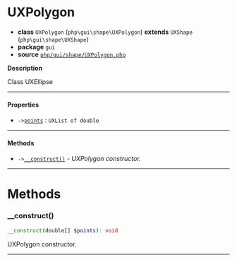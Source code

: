 # UXPolygon

- **class** `UXPolygon` (`php\gui\shape\UXPolygon`) **extends** `UXShape` (`php\gui\shape\UXShape`)
- **package** `gui`
- **source** [`php/gui/shape/UXPolygon.php`](./src/main/resources/JPHP-INF/sdk/php/gui/shape/UXPolygon.php)

**Description**

Class UXEllipse

---

#### Properties

- `->`[`points`](#prop-points) : `UXList of double`

---

#### Methods

- `->`[`__construct()`](#method-__construct) - _UXPolygon constructor._

---
# Methods

<a name="method-__construct"></a>

### __construct()
```php
__construct(double[] $points): void
```
UXPolygon constructor.

---
